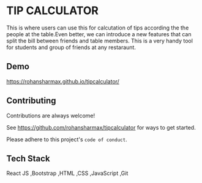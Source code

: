 # TIP CALCULATOR

This is where users can use this for calcutation of tips according the the people at the table.Even better, we can introduce a new features that can split the bill between friends and table members.
This is a very handy tool for students and group of friends at any restaraunt.

## Demo

https://rohansharmax.github.io/tipcalculator/

## Contributing

Contributions are always welcome!

See https://github.com/rohansharmax/tipcalculator for ways to get started.

Please adhere to this project's `code of conduct`.

## Tech Stack

React JS ,Bootstrap ,HTML ,CSS ,JavaScript ,Git
